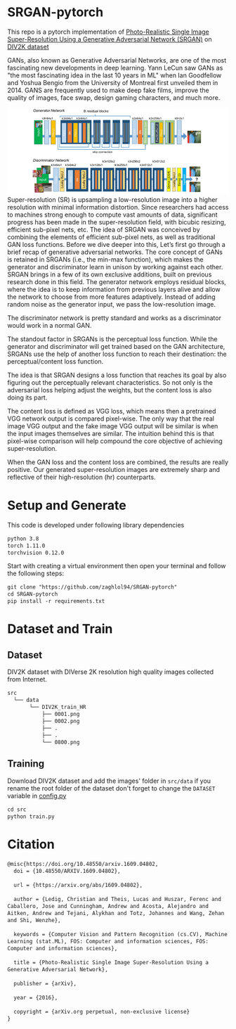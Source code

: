 # SRGAN-pytorch
This repo is a pytorch implementation of 
[Photo-Realistic Single Image Super-Resolution Using a Generative Adversarial Network (SRGAN)](https://arxiv.org/abs/1609.04802) 
on [DIV2K dataset](https://data.vision.ee.ethz.ch/cvl/DIV2K/)

GANs, also known as Generative Adversarial Networks, are one of the most fascinating new developments in deep learning.
Yann LeCun saw GANs as "the most fascinating idea in the last 10 years in ML" when Ian Goodfellow and Yoshua Bengio from the University of Montreal first unveiled them in 2014.
GANS are frequently used to make deep fake films, improve the quality of images, face swap, design gaming characters, and much more. 

![](src/imgs/srgan.png)
Super-resolution (SR) is upsampling a low-resolution image into a higher resolution with minimal information distortion. Since researchers had access to machines strong enough to compute vast amounts of data, significant progress has been made in the super-resolution field, with bicubic resizing, efficient sub-pixel nets, etc.
The idea of SRGAN was conceived by combining the elements of efficient sub-pixel nets, as well as traditional GAN loss functions. Before we dive deeper into this, Let’s first go through a brief recap of generative adversarial networks. 
The core concept of GANs is retained in SRGANs (i.e., the min-max function), which makes the generator and discriminator learn in unison by working against each other. SRGAN brings in a few of its own exclusive additions, built on previous research done in this field.
    The generator network employs residual blocks, where the idea is to keep information from previous layers alive and allow the network to choose from more features adaptively.
    Instead of adding random noise as the generator input, we pass the low-resolution image.

The discriminator network is pretty standard and works as a discriminator would work in a normal GAN.

The standout factor in SRGANs is the perceptual loss function. While the generator and discriminator will get trained based on the GAN architecture, SRGANs use the help of another loss function to reach their destination: the perceptual/content loss function.

The idea is that SRGAN designs a loss function that reaches its goal by also figuring out the perceptually relevant characteristics. So not only is the adversarial loss helping adjust the weights, but the content loss is also doing its part.

The content loss is defined as VGG loss, which means then a pretrained VGG network output is compared pixel-wise. The only way that the real image VGG output and the fake image VGG output will be similar is when the input images themselves are similar. The intuition behind this is that pixel-wise comparison will help compound the core objective of achieving super-resolution.

When the GAN loss and the content loss are combined, the results are really positive. Our generated super-resolution images are extremely sharp and reflective of their high-resolution (hr) counterparts. 

# Setup and Generate
This code is developed under following library dependencies
```commandline
python 3.8
torch 1.11.0
torchvision 0.12.0
```
Start with creating a virtual environment then open your terminal and follow the following steps:
```commandline
git clone "https://github.com/zaghlol94/SRGAN-pytorch"
cd SRGAN-pytorch
pip install -r requirements.txt
```
# Dataset and Train
## Dataset
 DIV2K dataset with DIVerse 2K resolution high quality images collected from Internet.
```commandline
src
  └── data
       └── DIV2K_train_HR
           ├── 0001.png
           ├── 0002.png
           ├── .
           ├── .
           └── 0800.png
```
## Training
Download DIV2K dataset and add the images' folder in ```src/data```
if you rename the root folder of the dataset don't forget to change the ````DATASET````
variable in [config.py](https://github.com/zaghlol94/SRGAN-pytorch/blob/main/src/config.py)
```commandline
cd src
python train.py
```
# Citation
````commandline
@misc{https://doi.org/10.48550/arxiv.1609.04802,
  doi = {10.48550/ARXIV.1609.04802},
  
  url = {https://arxiv.org/abs/1609.04802},
  
  author = {Ledig, Christian and Theis, Lucas and Huszar, Ferenc and Caballero, Jose and Cunningham, Andrew and Acosta, Alejandro and Aitken, Andrew and Tejani, Alykhan and Totz, Johannes and Wang, Zehan and Shi, Wenzhe},
  
  keywords = {Computer Vision and Pattern Recognition (cs.CV), Machine Learning (stat.ML), FOS: Computer and information sciences, FOS: Computer and information sciences},
  
  title = {Photo-Realistic Single Image Super-Resolution Using a Generative Adversarial Network},
  
  publisher = {arXiv},
  
  year = {2016},
  
  copyright = {arXiv.org perpetual, non-exclusive license}
}
````